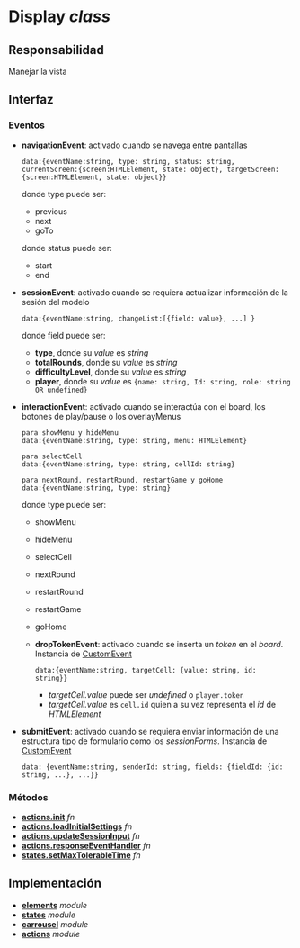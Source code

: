 # Display _class_

## Responsabilidad

Manejar la vista

## Interfaz

### Eventos

-   **navigationEvent**: activado cuando se navega entre pantallas

    ```
    data:{eventName:string, type: string, status: string, currentScreen:{screen:HTMLElement, state: object}, targetScreen:{screen:HTMLElement, state: object}}
    ```

    donde type puede ser:

    -   previous
    -   next
    -   goTo

    donde status puede ser:

    -   start
    -   end

-   **sessionEvent**: activado cuando se requiera actualizar información de la sesión del modelo

    ```
    data:{eventName:string, changeList:[{field: value}, ...] }
    ```

    donde field puede ser:

    -   **type**, donde su _value_ es _string_
    -   **totalRounds**, donde su _value_ es _string_
    -   **difficultyLevel**, donde su _value_ es _string_
    -   **player**, donde su _value_ es `{name: string, Id: string, role: string OR undefined}`

-   **interactionEvent**: activado cuando se interactúa con el board, los botones de play/pause o los overlayMenus

    ```
    para showMenu y hideMenu
    data:{eventName:string, type: string, menu: HTMLElement}
    ```

    ```
    para selectCell
    data:{eventName:string, type: string, cellId: string}
    ```

    ```
    para nextRound, restartRound, restartGame y goHome
    data:{eventName:string, type: string}
    ```

    donde type puede ser:

    -   showMenu
    -   hideMenu
    -   selectCell
    -   nextRound
    -   restartRound
    -   restartGame
    -   goHome

    -   **dropTokenEvent**: activado cuando se inserta un _token_ en el _board_. Instancia de [CustomEvent](../customEvent.md)

        ```
        data:{eventName:string, targetCell: {value: string, id: string}}
        ```

        -   _targetCell.value_ puede ser _undefined_ o `player.token`
        -   _targetCell.value_ es `cell.id` quien a su vez representa el _id_ de _HTMLElement_

-   **submitEvent**: activado cuando se requiera enviar información de una estructura tipo de formulario como los _sessionForms_. Instancia de [CustomEvent](../customEvent.md)

    ```
    data: {eventName:string, senderId: string, fields: {fieldId: {id: string, ...}, ...}}
    ```

### Métodos

-   **[actions.init](./actions.md#interfaz)** _fn_
-   **[actions.loadInitialSettings](./actions.md#interfaz)** _fn_
-   **[actions.updateSessionInput](./actions.md#interfaz)** _fn_
-   **[actions.responseEventHandler](./actions.md#interfaz)** _fn_
-   **[states.setMaxTolerableTime](./states.md#interfaz)** _fn_

## Implementación

-   **[elements](./elements.md)** _module_
-   **[states](./states.md)** _module_
-   **[carrousel](./carrousel.md)** _module_
-   **[actions](./actions.md)** _module_
